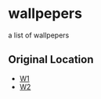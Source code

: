 # wallpepers
a list of wallpepers
## Original Location
-  [W1](https://github.com/makccr/wallpapers) 
-  [W2](https://github.com/FrenzyExists/wallpapers) 
